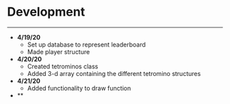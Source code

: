 # Development

---
- **4/19/20**
    - Set up database to represent leaderboard
    - Made player structure
- **4/20/20**
    - Created tetrominos class
    - Added 3-d array containing the different tetromino structures
- **4/21/20**
    - Added functionality to draw function
- **    